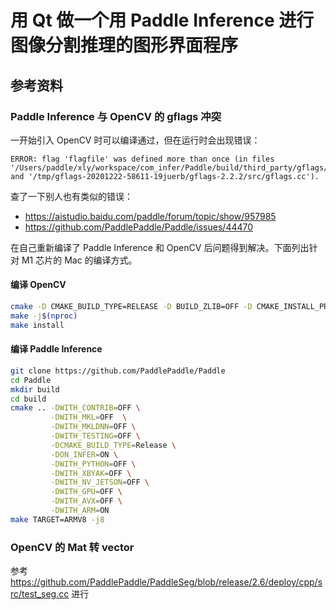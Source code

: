 # 用 Qt 做一个用 Paddle Inference 进行图像分割推理的图形界面程序

## 参考资料

### Paddle Inference 与 OpenCV 的 gflags 冲突

一开始引入 OpenCV 时可以编译通过，但在运行时会出现错误：

```
ERROR: flag 'flagfile' was defined more than once (in files '/Users/paddle/xly/workspace/com_infer/Paddle/build/third_party/gflags/src/extern_gflags/src/gflags.cc' and '/tmp/gflags-20201222-58611-19juerb/gflags-2.2.2/src/gflags.cc').
```

查了一下别人也有类似的错误：
- https://aistudio.baidu.com/paddle/forum/topic/show/957985
- https://github.com/PaddlePaddle/Paddle/issues/44470

在自己重新编译了 Paddle Inference 和 OpenCV 后问题得到解决。下面列出针对 M1 芯片的 Mac 的编译方式。

#### 编译 OpenCV
```bash
cmake -D CMAKE_BUILD_TYPE=RELEASE -D BUILD_ZLIB=OFF -D CMAKE_INSTALL_PREFIX=/usr/local/opencv ..
make -j$(nproc)
make install
```

#### 编译 Paddle Inference
```bash
git clone https://github.com/PaddlePaddle/Paddle
cd Paddle
mkdir build
cd build
cmake .. -DWITH_CONTRIB=OFF \
         -DWITH_MKL=OFF  \
         -DWITH_MKLDNN=OFF \
         -DWITH_TESTING=OFF \
         -DCMAKE_BUILD_TYPE=Release \
         -DON_INFER=ON \
         -DWITH_PYTHON=OFF \
         -DWITH_XBYAK=OFF \
         -DWITH_NV_JETSON=OFF \
         -DWITH_GPU=OFF \
         -DWITH_AVX=OFF \
         -DWITH_ARM=ON
make TARGET=ARMV8 -j8
```

### OpenCV 的 Mat 转 vector
参考 https://github.com/PaddlePaddle/PaddleSeg/blob/release/2.6/deploy/cpp/src/test_seg.cc 进行